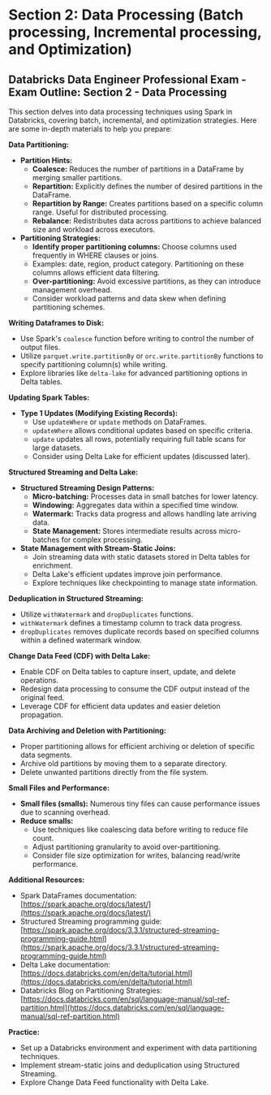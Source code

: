 # Section 2: Data Processing (Batch processing, Incremental processing, and Optimization)

## Databricks Data Engineer Professional Exam - Exam Outline: Section 2 - Data Processing

This section delves into data processing techniques using Spark in Databricks, covering batch, incremental, and optimization strategies. Here are some in-depth materials to help you prepare:

**Data Partitioning:**

- **Partition Hints:**
    - **Coalesce:** Reduces the number of partitions in a DataFrame by merging smaller partitions.
    - **Repartition:** Explicitly defines the number of desired partitions in the DataFrame.
    - **Repartition by Range:** Creates partitions based on a specific column range. Useful for distributed processing.
    - **Rebalance:** Redistributes data across partitions to achieve balanced size and workload across executors.
- **Partitioning Strategies:**
    - **Identify proper partitioning columns:** Choose columns used frequently in WHERE clauses or joins.
    - Examples: date, region, product category. Partitioning on these columns allows efficient data filtering.
    - **Over-partitioning:** Avoid excessive partitions, as they can introduce management overhead.
    - Consider workload patterns and data skew when defining partitioning schemes.

**Writing Dataframes to Disk:**

- Use Spark's `coalesce` function before writing to control the number of output files.
- Utilize `parquet.write.partitionBy` or `orc.write.partitionBy` functions to specify partitioning column(s) while writing.
- Explore libraries like `delta-lake` for advanced partitioning options in Delta tables.

**Updating Spark Tables:**

- **Type 1 Updates (Modifying Existing Records):**
    - Use `updateWhere` or `update` methods on DataFrames.
    - `updateWhere` allows conditional updates based on specific criteria.
    - `update` updates all rows, potentially requiring full table scans for large datasets.
    - Consider using Delta Lake for efficient updates (discussed later).

**Structured Streaming and Delta Lake:**

- **Structured Streaming Design Patterns:**
    - **Micro-batching:** Processes data in small batches for lower latency.
    - **Windowing:** Aggregates data within a specified time window.
    - **Watermark:** Tracks data progress and allows handling late arriving data.
    - **State Management:** Stores intermediate results across micro-batches for complex processing.
- **State Management with Stream-Static Joins:**
    - Join streaming data with static datasets stored in Delta tables for enrichment.
    - Delta Lake's efficient updates improve join performance.
    - Explore techniques like checkpointing to manage state information.

**Deduplication in Structured Streaming:**

- Utilize `withWatermark` and `dropDuplicates` functions.
- `withWatermark` defines a timestamp column to track data progress.
- `dropDuplicates` removes duplicate records based on specified columns within a defined watermark window.

**Change Data Feed (CDF) with Delta Lake:**

- Enable CDF on Delta tables to capture insert, update, and delete operations.
- Redesign data processing to consume the CDF output instead of the original feed.
- Leverage CDF for efficient data updates and easier deletion propagation.

**Data Archiving and Deletion with Partitioning:**

- Proper partitioning allows for efficient archiving or deletion of specific data segments.
- Archive old partitions by moving them to a separate directory.
- Delete unwanted partitions directly from the file system.

**Small Files and Performance:**

- **Small files (smalls):** Numerous tiny files can cause performance issues due to scanning overhead.
- **Reduce smalls:**
    - Use techniques like coalescing data before writing to reduce file count.
    - Adjust partitioning granularity to avoid over-partitioning.
    - Consider file size optimization for writes, balancing read/write performance.

**Additional Resources:**

- Spark DataFrames documentation: [https://spark.apache.org/docs/latest/](https://spark.apache.org/docs/latest/)
- Structured Streaming programming guide: [https://spark.apache.org/docs/3.3.1/structured-streaming-programming-guide.html](https://spark.apache.org/docs/3.3.1/structured-streaming-programming-guide.html)
- Delta Lake documentation: [https://docs.databricks.com/en/delta/tutorial.html](https://docs.databricks.com/en/delta/tutorial.html)
- Databricks Blog on Partitioning Strategies: [https://docs.databricks.com/en/sql/language-manual/sql-ref-partition.html](https://docs.databricks.com/en/sql/language-manual/sql-ref-partition.html)

**Practice:**

- Set up a Databricks environment and experiment with data partitioning techniques.
- Implement stream-static joins and deduplication using Structured Streaming.
- Explore Change Data Feed functionality with Delta Lake.